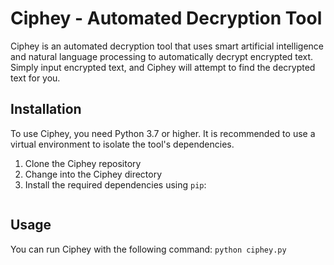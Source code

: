 # Ciphey - Automated Decryption Tool

Ciphey is an automated decryption tool that uses smart artificial intelligence and natural language processing to automatically decrypt encrypted text. Simply input encrypted text, and Ciphey will attempt to find the decrypted text for you.

## Installation

To use Ciphey, you need Python 3.7 or higher. It is recommended to use a virtual environment to isolate the tool's dependencies.

1. Clone the Ciphey repository
2. Change into the Ciphey directory
3. Install the required dependencies using `pip`:

```pip install -r requirements.txt

```

## Usage

You can run Ciphey with the following command:
`python ciphey.py `
